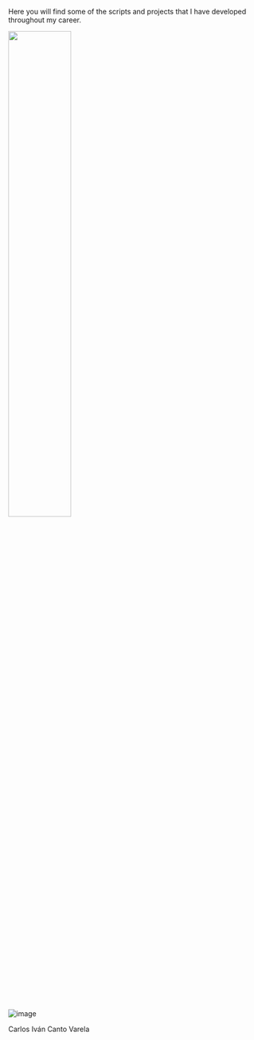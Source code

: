 Here you will find some of the scripts and projects that I have developed throughout my career.

<img src = "[https://user-images.githubusercontent.com/131308331/432080257-16efb735-520e-4ddf-9dd5-15ca544935cd.png]" width = 50% height = 50%>



![image](https://github.com/user-attachments/assets/16efb735-520e-4ddf-9dd5-15ca544935cd)


Carlos Iván Canto Varela

#
